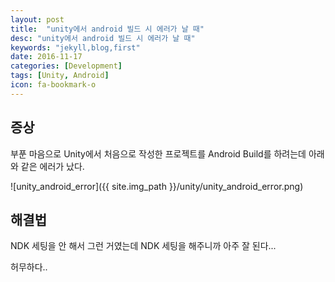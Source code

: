 ```yaml
---
layout: post
title:  "unity에서 android 빌드 시 에러가 날 때"
desc: "unity에서 android 빌드 시 에러가 날 때"
keywords: "jekyll,blog,first"
date: 2016-11-17
categories: [Development]
tags: [Unity, Android]
icon: fa-bookmark-o
---
```


## 증상

부푼 마음으로 Unity에서 처음으로 작성한 프로젝트를 Android Build를 하려는데 아래와 같은 에러가 났다.

![unity_android_error]({{ site.img_path }}/unity/unity_android_error.png)

## 해결법

NDK 세팅을 안 해서 그런 거였는데 NDK 세팅을 해주니까 아주 잘 된다...

허무하다..
